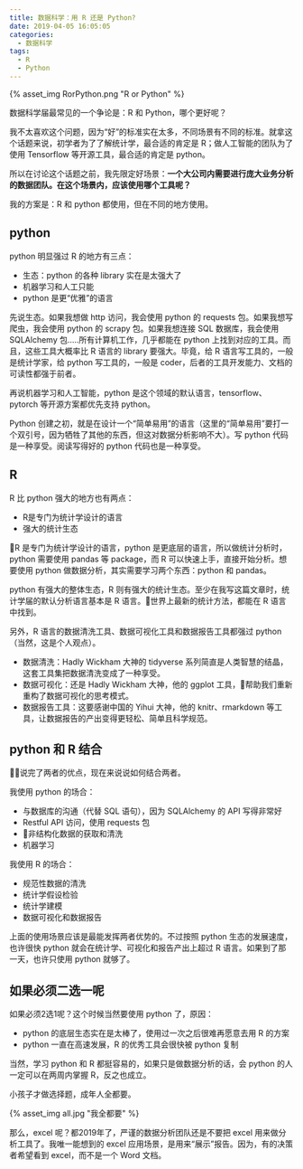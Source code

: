 ```yaml
---
title: 数据科学：用 R 还是 Python?
date: 2019-04-05 16:05:05
categories:
  - 数据科学
tags:
  - R
  - Python
---
```


{% asset_img RorPython.png "R or Python" %}


数据科学届最常见的一个争论是：R 和 Python，哪个更好呢？

我不太喜欢这个问题，因为“好”的标准实在太多，不同场景有不同的标准。就拿这个话题来说，初学者为了了解统计学，最合适的肯定是 R；做人工智能的团队为了使用 Tensorflow 等开源工具，最合适的肯定是 python。

所以在讨论这个话题之前，我先限定好场景：**一个大公司内需要进行庞大业务分析的数据团队。在这个场景内，应该使用哪个工具呢？**

我的方案是：R 和 python 都使用，但在不同的地方使用。

<!-- more -->

## python

python 明显强过 R 的地方有三点：
- 生态：python 的各种 library 实在是太强大了
- 机器学习和人工只能
- python 是更“优雅”的语言


先说生态。如果我想做 http 访问，我会使用 python 的 requests 包。如果我想写爬虫，我会使用 python 的 scrapy 包。如果我想连接 SQL 数据库，我会使用 SQLAlchemy 包.....所有计算机工作，几乎都能在 python 上找到对应的工具。而且，这些工具大概率比 R 语言的 library 要强大。毕竟，给 R 语言写工具的，一般是统计学家，给 python 写工具的，一般是 coder，后者的工具开发能力、文档的可读性都强于前者。

再说机器学习和人工智能，python 是这个领域的默认语言，tensorflow、pytorch 等开源方案都优先支持 python。

Python 创建之初，就是在设计一个“简单易用”的语言（这里的“简单易用”要打一个双引号，因为牺牲了其他的东西，但这对数据分析影响不大）。写 python 代码是一种享受。阅读写得好的 python 代码也是一种享受。

## R

R 比 python 强大的地方也有两点：
- R是专门为统计学设计的语言
- 强大的统计生态

R 是专门为统计学设计的语言，python 是更底层的语言，所以做统计分析时，python 需要使用 pandas 等 package，而 R 可以快速上手，直接开始分析。想要使用 python 做数据分析，其实需要学习两个东西：python 和 pandas。

python 有强大的整体生态，R 则有强大的统计生态。至少在我写这篇文章时，统计学届的默认分析语言基本是 R 语言。世界上最新的统计方法，都能在 R 语言中找到。

另外，R 语言的数据清洗工具、数据可视化工具和数据报告工具都强过 python（当然，这是个人观点）。
- 数据清洗：Hadly Wickham 大神的 tidyverse 系列简直是人类智慧的结晶，这套工具集把数据清洗变成了一种享受。
- 数据可视化：还是 Hadly Wickham 大神，他的 ggplot 工具，帮助我们重新重构了数据可视化的思考模式。
- 数据报告工具：这要感谢中国的 Yihui 大神，他的 knitr、rmarkdown 等工具，让数据报告的产出变得更轻松、简单且科学规范。

## python 和 R 结合

说完了两者的优点，现在来说说如何结合两者。

我使用 python 的场合：
- 与数据库的沟通（代替 SQL 语句），因为 SQLAlchemy 的 API 写得非常好
- Restful API 访问，使用 requests 包
- 非结构化数据的获取和清洗
- 机器学习

我使用 R 的场合：
- 规范性数据的清洗
- 统计学假设检验
- 统计学建模
- 数据可视化和数据报告

上面的使用场景应该是最能发挥两者优势的。不过按照 python 生态的发展速度，也许很快 python 就会在统计学、可视化和报告产出上超过 R 语言。如果到了那一天，也许只使用 python 就够了。

## 如果必须二选一呢

如果必须2选1呢？这个时候当然要使用 python 了，原因：
- python 的底层生态实在是太棒了，使用过一次之后很难再愿意去用 R 的方案
- python 一直在高速发展，R 的优秀工具会很快被 python 复制

当然，学习 python 和 R 都挺容易的，如果只是做数据分析的话，会 python 的人一定可以在两周内掌握 R，反之也成立。

小孩子才做选择题，成年人全都要。

{% asset_img all.jpg "我全都要" %}

那么，excel 呢？都2019年了，严谨的数据分析团队还是不要把 excel 用来做分析工具了。我唯一能想到的 excel 应用场景，是用来“展示”报告。因为，有的决策者希望看到 excel，而不是一个 Word 文档。





